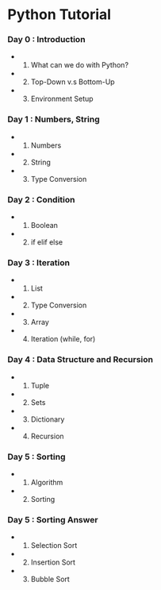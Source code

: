 # Python Tutorial

### Day 0 : Introduction
- 1. What can we do with Python?
- 2. Top-Down v.s Bottom-Up
- 3. Environment Setup

### Day 1 : Numbers, String
- 1. Numbers
- 2. String
- 3. Type Conversion

### Day 2 : Condition
- 1. Boolean
- 2. if elif else

### Day 3 : Iteration
- 1. List
- 2. Type Conversion
- 3. Array
- 4. Iteration (while, for)

### Day 4 : Data Structure and Recursion
- 1. Tuple
- 2. Sets
- 3. Dictionary
- 4. Recursion

### Day 5 : Sorting
- 1. Algorithm
- 2. Sorting

### Day 5 : Sorting Answer
- 1. Selection Sort
- 2. Insertion Sort
- 3. Bubble Sort
